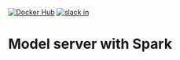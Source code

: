 [![Docker Hub](https://img.shields.io/badge/docker-ready-blue.svg)](https://registry.hub.docker.com/u/3blades/model-spark)
[![slack in](https://slackin-tkscnxhpky.now.sh/badge.svg)](https://slackin-tkscnxhpky.now.sh/)

# Model server with Spark

